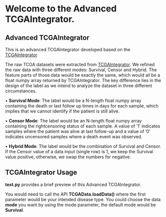 # Welcome to the Advanced TCGAIntegrator.

## Advanced TCGAIntegrator
This is an advanced TCGAIntegrator developed based on the [TCGAIntegrator](https://github.com/cooperlab/TCGAIntegrator)

The raw TCGA datasets were extracted from [TCGAIntegrator](https://github.com/cooperlab/TCGAIntegrator). We refined the raw data with three different modes: Survival, Censor and Hybrid. The feature parts of those data would be exactly the same, which would all be a float numpy array returned by TCGAIntegrator. The key difference lies in the design of the label as we intend to analyze the dataset in three different circumstances.

• **Survival Mode**: The label would be a N-length float numpy array containing the death or
last follow up times in days for each sample, which implies that we cannot identify if the
patient is still alive.

• **Censor Mode**: The label would be an N-length float numpy array containing the rightcensoring
status of each sample. A value of ’1’ indicates samples where the patient was
alive at last follow-up and a value of ’0’ indicates uncensored samples where a death event
was observed.

• **Hybrid Mode**: The label would be the combination of Survival and Censor. If the Censor
value of a data input (single row) is 1, we keep the Survival value positive, otherwise, we
swap the numbers for negative.

## TCGAIntegrator Usage

**test.py** provides a brief preview of this Advanced TCGAIntegrator.

You would need to call the API **TCGAData.loadData()** where the first parameter would be your intended disease type. You could choose the data **mode** you want by using the mode parameter, the default mode would be **Survival**.
